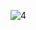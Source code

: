 ![4](https://user-images.githubusercontent.com/25646224/169912424-0dc017a2-64f2-4336-9139-d9d78ab5d16a.jpg)

